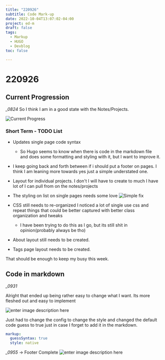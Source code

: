 ```yaml
---
title: "220926"
subtitle: Code Mark-up 
date: 2022-10-04T13:07:02-04:00
project: ed-m
draft: false
tags:
  - Markup 
  - HUGO
  - Devblog  
toc: false

---
```


# 220926

## Current Progression

*_0824*
So I think I am in a good state with the Notes/Projects. 

![Current Progress](https://i.imgur.com/5dkIi7E.png)

### Short Term - TODO List

- Updates single page code syntax
	- So Hugo seems to know when there is code in the markdown file and does some formatting and styling with it, but I want to improve it. 
- I keep going back and forth between if i should put a footer on pages. I think I am leaning more towards yes just a simple understated one. 
- Layout for individual projects. I don't I will have to create to much I have lot of I can pull from on the notes/projects 
- The styling on list on single pages needs some love
![Simple fix](https://i.imgur.com/4dlhlW7.png)

- CSS still needs to re-organized I noticed a lot of single use css and repeat things that could be better captured with better class organization and tweaks 
	- I have been trying to do this as I go, but its still shit in opinion(probably always be tho) 
- About layout still needs to be created. 
- Tags page layout needs to be created. 

That should be enough to keep my busy this week.  

## Code in markdown

*_0931*

Alright that ended up being rather easy to change what I want. Its more fleshed out and easy to implement 

![enter image description here](https://i.imgur.com/2sNK9sL.png)

Just had to change the config to change the style and changed the default code guess to true just in case I forget to add it in the markdown.

```yaml
markup:
  guessSyntax: true
  style: native
```


*_0955* -> Footer Complete
![enter image description here](https://i.imgur.com/la5uAOf.png)
